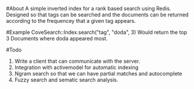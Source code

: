 #About
A simple inverted index for a rank based search using Redis. Designed so
that tags can be searched and the documents can be returned according
to the frequencey that a given tag appears. 

#Example
    CoveSearch::Index.search("tag", "doda", 3)
Would return the top 3 Documents where doda appeared most. 

#Todo
1. Write a client that can communicate with the server. 
2. Integration with activemodel for automatic indexing
3. Ngram search so that we can have partial matches and autocomplete
4. Fuzzy search and sematic search analysis.
